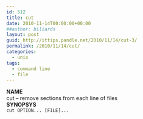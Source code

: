 ```yaml
---
id: 512
title: cut
date: 2010-11-14T00:00:00+00:00
##author: biliards
layout: post
guid: http://ittips.pandle.net/2010/11/14/cut-3/
permalink: /2010/11/14/cut/
categories:
  - unix
tags:
  - command line
  - file
---
```

**NAME**  
cut &#8211; remove sections from each line of files  
**SYNOPSYS**  
`cut OPTION... [FILE]...`

